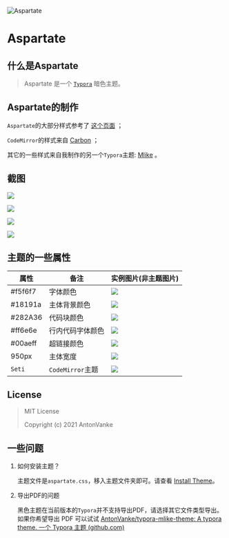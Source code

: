 ![Aspartate](_doc/200px-L-aspartic-acid-3D-balls.png)

# Aspartate

## 什么是Aspartate

> Aspartate 是一个 [`Typora`](https://typora.io/) 暗色主题。

## Aspartate的制作

`Aspartate`的大部分样式参考了 [这个页面](https://www.electronjs.org/zh/docs/latest/) ；

`CodeMirror`的样式来自 [Carbon](https://carbon.now.sh/?bg=rgba(171%2C+184%2C+195%2C+1)&t=seti&wt=none&l=auto&ds=true&dsyoff=20px&dsblur=68px&wc=true&wa=true&pv=56px&ph=56px&ln=false&fl=1&fm=Hack&fs=14px&lh=133%&si=false&es=2x&wm=false&code=(Typora)%0A(Aspartate)%0A(Theme)) ；

其它的一些样式来自我制作的另一个`Typora`主题:  [Mlike](https://github.com/AntonVanke/typora-mlike-theme) 。

## 截图

![](_doc/markdown-example.png)

![](_doc/mac-example.png)

![](_doc/mac-example2.png)

![](_doc/menu.png)

## 主题的一些属性

| 属性    | 备注             | 实例图片(非主题图片)                 |
| ------- | ---------------- | ------------------------------------ |
| #f5f6f7 | 字体颜色         | ![](_doc/--text-color.png)           |
| #18191a | 主体背景颜色     | ![](_doc/--bg-color.png)             |
| #282A36 | 代码块颜色       | ![](_doc/--code-block-bg-color.png)  |
| #ff6e6e | 行内代码字体颜色 | ![](_doc/--as-inline-code-color.png) |
| #00aeff | 超链接颜色       | ![](_doc/--as-link-color.png)        |
| 950px   | 主体宽度         | ![](_doc/950px.png)                  |
| `Seti`  | `CodeMirror`主题 | ![](_doc/carbon-seti.png)            |

## License

> MIT License
>
> Copyright (c) 2021 AntonVanke

## 一些问题

1. 如何安装主题？

   主题文件是`aspartate.css`，移入主题文件夹即可。请查看   [Install Theme](https://theme.typora.io/doc/Install-Theme/)。

2. 导出PDF的问题

   黑色主题在当前版本的`Typora`并不支持导出PDF，请选择其它文件类型导出。如果你希望导出 PDF 可以试试   [AntonVanke/typora-mlike-theme: A typora theme. 一个 Typora 主题 (github.com)](https://github.com/AntonVanke/typora-mlike-theme)

